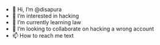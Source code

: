 - 👋 Hi, I’m @disapura
- 👀 I’m interested in hacking
- 🌱 I’m currently learning law
- 💞️ I’m looking to collaborate on hacking a wrong account
- 📫 How to reach me text

<!---
disapura/disapura is a ✨ special ✨ repository because its `README.md` (this file) appears on your GitHub profile.
You can click the Preview link to take a look at your changes.
--->
